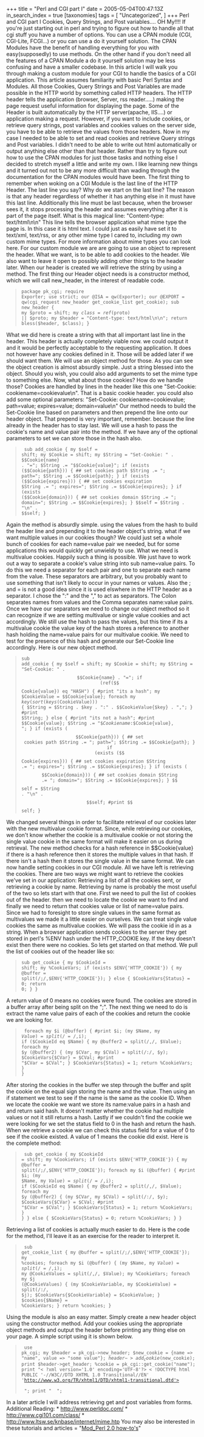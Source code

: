 +++
title = "Perl and CGI part I"
date = 2005-05-04T00:47:13Z
in_search_index = true
[taxonomies]
tags = [
	"Uncategorized",
]
+++
Perl and CGI part I Cookies, Query Strings, and Post variables.... OH My!!!! If you're just starting out in perl and trying to figure out how to handle all that cgi stuff you have a number of options. You can use a CPAN module (CGI, CGI-Lite, FCGI...) or you can use a do it yourself solution. The CPAN Modules have the benefit of handling everything for you with easy(supposedly) to use methods. On the other hand if you don't need all the features of a CPAN Module a do it yourself solution may be less confusing and have a smaller codebase. In this article I will walk you through making a custom module for your CGI to handle the basics of a CGI application. This article assumes familiarity with basic Perl Syntax and Modules. All those Cookies, Query Strings and Post Variables are made possible in the HTTP world by something called HTTP headers. The HTTP header tells the application (browser, Server, rss reader.....) making the page request useful information for displaying the page. Some of the Header is built automatically by the HTTP server(apache, IIS....) or application making a request. However, if you want to include cookies, or retrieve query strings, post variables and cookies values on the server side, you have to be able to retrieve the values from those headers. Now in my case I needed to be able to set and read cookies and retrieve Query strings and Post variables. I didn't need to be able to write out html automatically or output anything else other than that header. Rather than try to figure out how to use the CPAN modules for just those tasks and nothing else I decided to stretch myself a little and write my own. I like learning new things and it turned out not to be any more difficult than wading through the documentation for the CPAN modules would have been. The first thing to remember when woking on a CGI Module is the last line of the HTTP Header. The last line you say? Why do we start on the last line? The reason is that any header regardless of whether it has anything else in it must have this last line. Additionally this line must be last because, when the browser sees it, it stops processing the header and assumes everything after it is part of the page itself. What is this magical line: "Content-type: text/html\n\n" This line tells the browser application what mime type the page is. In this case it is html text. I could just as easily have set it to text/xml, text/rss, or any other mime type I cared to, including my own custom mime types. For more information about mime types you can look here. For our custom module we are are going to use an object to represent the header. What we want, is to be able to add cookies to the header. We also want to leave it open to possibly adding other things to the header later. When our header is created we will retrieve the string by using a method. The first thing our Header object needs is a constructor method, which we will call new_header, in the interest of readable code. <blockquote><code>package pk_cgi; require Exporter; use strict; our @ISA = qw(Exporter); our @EXPORT = qw(cgi_request new_header get_cookie_list get_cookie); sub new_header { my $proto = shift; my $class = ref($proto) || $proto; my $header = "Content-type: text/html\n\n"; return bless(\$header, $class); }</code></blockquote> What we did here is create a string with that all important last line in the header. This header is actually completely viable now. we could output it and it would be perfectly acceptable to the requesting application. It does not however have any cookies defined in it. Those will be added later if we should want them. We will use an object method for those. As you can see the object creation is almost absurdly simple. Just a string blessed into the object. Should you wish, you could also add arguments to set the mime type to something else. Now, what about those cookies? How do we handle those? Cookies are handled by lines in the header like this one "Set-Cookie: cookiename=cookievalue\n". That is a basic cookie header. you could also add some optional parameters: "Set-Cookie: cookiename=cookievalue; path=value; expires=value; domain=value\n" Our method needs to build the Set-Cookie line based on parameters and then prepend the line onto our header object. That prepend is very important, remember. because the line already in the header has to stay last. We will use a hash to pass the cookie's name and value pair into the method. If we have any of the optional parameters to set we can store those in the hash also. <blockquote><code> sub add_cookie { my $self = shift; my $Cookie = shift; my $String = "Set-Cookie: " . $$Cookie{name} . "="; $String .= "$$Cookie{value}"; if (exists ($$Cookie{path})) { ## set cookies path $String .= "; path="; $String .= $$Cookie{path}; } if (exists ($$Cookie{expires})) { ## set cookies expiration $String .= "; expires="; $String .= $$Cookie{expires}; } if (exists ($$Cookie{domain})) { ## set cookies domain $String .= "; domain="; $String .= $$Cookie{expires}; } $$self = $String . "\n" . $$self; } </code> </blockquote> Again the method is absurdly simple. using the values from the hash to build the header line and prepending it to the header object's string. what if we want multiple values in our cookies though? We could just set a whole bunch of cookies for each name=value pair we needed, but for some applications this would quickly get unwieldy to use. What we need is multivalue cookies. Happily such a thing is possible. We just have to work out a way to separate a cookie's value string into sub name=value pairs. To do this we need a separator for each pair and one to separate each name from the value. These separators are arbitrary, but you probably want to use something that isn't likely to occur in your names or values. Also the ; and = is not a good idea since it is used elswhere in the HTTP header as a separator. I chose the ":" and the "," to act as separators. The Colon separates names from values and the Comma separates name:value pairs. Once we have our separators we need to change our object method so it can recognize if we are setting multivalue or single value cookies and act accordingly. We still use the hash to pass the values, but this time if its a multivalue cookie the value key of the hash stores a reference to another hash holding the name=value pairs for our multivalue cookie. We need to test for the presence of this hash and generate our Set-Cookie line accordingly. Here is our new object method. <blockquote> <code>sub add_cookie { my $self = shift; my $Cookie = shift; my $String = "Set-Cookie: " . $$Cookie{name} . "="; if (ref($$Cookie{value}) eq "HASH") { #print "its a hash"; my $CookieValue = $$Cookie{value}; foreach my $key (sort(keys(%$CookieValue))) { $String = $String . $key . ":" . $$CookieValue{$key} . ","; } #print $String; } else { #print "its not a hash"; #print $$Cookie{value}; $String .= "$$Cookie{name}:$$Cookie{value}, "; } if (exists ($$Cookie{path})) { ## set cookies path $String .= "; path="; $String .= $$Cookie{path}; } if (exists ($$Cookie{expires})) { ## set cookies expiration $String .= "; expires="; $String .= $$Cookie{expires}; } if (exists ($$Cookie{domain})) { ## set cookies domain $String .= "; domain="; $String .= $$Cookie{expires}; } $$self = $String . "\n" . $$self; #print $$self; } </code></blockquote> We changed several things in order to facilitate retrieval of our cookies later with the new multivalue cookie format. Since, while retrieving our cookies, we don't know whether the cookie is a multivalue cookie or not storing the single value cookie in the same format will make it easier on us during retrieval. The new method checks for a hash reference in $$Cookie{value} if there is a hash reference then it stores the multiple values in that hash. If there isn't a hash then it stores the single value in the same format. We can now handle setting cookies in our CGI module. All we have left is retrieving the cookies. There are two ways we might want to retrieve the cookies we've set in our application: Retrieving a list of all the cookies sent, or retrieving a cookie by name. Retrieving by name is probably the most useful of the two so lets start with that one. First we need to pull the list of cookies out of the header. then we need to locate the cookie we want to find and finally we need to return that cookies value or list of name=value pairs. Since we had to foresight to store single values in the same format as multivalues we made it a little easier on ourselves. We can treat single value cookies the same as multivalue cookies. We will pass the cookie id in as a string. When a browser application sends cookies to the server they get stored in perl's %ENV hash under the HTTP_COOKIE key. If the key doesn't exist then there were no cookies. So lets get started on that method. We pull the list of cookies out of the header like so: <blockquote> <code>sub get_cookie { my $CookieId = shift; my %CookieVars; if (exists $ENV{'HTTP_COOKIE'}) { my @buffer = split(/;/,$ENV{'HTTP_COOKIE'}); } else { $CookieVars{Status} = 0; return 0; } } </code></blockquote> A return value of 0 means no cookies were found. The cookies are stored in a buffer array after being split on the ";". The next thing we need to do is extract the name value pairs of each of the cookies and return the cookie we are looking for. <blockquote><code> foreach my $i (@buffer) { #print $i; (my $Name, my $Value) = split(/=/,$i); if ($CookieId eq $Name) { my @buffer2 = split(/,/, $Value); foreach my $y (@buffer2) { (my $CVar, my $CVal) = split(/:/, $y); $CookieVars{$CVar} = $CVal; #print "$CVar = $CVal"; } $CookieVars{Status} = 1; return %CookieVars; } } </code></blockquote> After storing the cookies in the buffer we step through the buffer and split the cookie on the equal sign storing the name and the value. Then using an if statement we test to see if the name is the same as the cookie ID. When we locate the cookie we want we store its name:value pairs in a hash and and return said hash. It doesn't matter whether the cookie had multiple values or not it still returns a hash. Lastly if we couldn't find the cookie we were looking for we set the status field to 0 in the hash and return the hash. When we retrieve a cookie we can check this status field for a value of 0 to see if the cookie existed. A value of 1 means the cookie did exist. Here is the complete method: <blockquote><code> sub get_cookie { my $CookieId = shift; my %CookieVars; if (exists $ENV{'HTTP_COOKIE'}) { my @buffer = split(/;/,$ENV{'HTTP_COOKIE'}); foreach my $i (@buffer) { #print $i; (my $Name, my $Value) = split(/=/,$i); if ($CookieId eq $Name) { my @buffer2 = split(/,/, $Value); foreach my $y (@buffer2) { (my $CVar, my $CVal) = split(/:/, $y); $CookieVars{$CVar} = $CVal; #print "$CVar = $CVal"; } $CookieVars{Status} = 1; return %CookieVars; } } } else { $CookieVars{Status} = 0; return %CookieVars; } } </code></blockquote> Retrieving a list of cookies is actually much easier to do. Here is the code for the method, I'll leave it as an exercise for the reader to interpret it. <blockquote><code> sub get_cookie_list { my @buffer = split(/;/,$ENV{'HTTP_COOKIE'}); my %cookies; foreach my $i (@buffer) { (my $Name, my $Value) = split(/=/,$i); my @CookieValues = split(/,/, $Value); my %CookieVars; foreach my $j (@CookieValues) { (my $CookieVariable, my $CookieValue) = split(/:/, $j); $CookieVars{$CookieVariable} = $CookieValue; } $cookies{$Name} = \%CookieVars; } return %cookies; } </code></blockquote> Using the module is also an easy matter. Simply create a new header object using the constructor method. Add your cookies using the appropriate object methods and output the header before printing any thing else on your page. A simple script using it is shown below. <blockquote><code> use pk_cgi; my $header = pk_cgi->new_header; $new_cookie = {name => "name", value => "some value"}; $header->add_cookie($new_cookie); print $header->get_header; %cookie = pk_cgi::get_cookie("name"); print "< ?xml version='1.0' encoding='UTF-8'?> < !DOCTYPE html PUBLIC '-//W3C//DTD XHTML 1.0 Transitional//EN' 'http://www.w3.org/TR/xhtml1/DTD/xhtml1-transitional.dtd'> <html xmlns='http://www.w3.org/1999/xhtml'> <head> <title></title> </head> <body>"; print " </body> </html>"; </code></blockquote> In a later article I will address retrieving get and post variables from forms. Additional Reading: * <a href="http://www.perldoc.com/">http://www.perldoc.com/</a> * <a href="http://www.cgi101.com/class/">http://www.cgi101.com/class/</a> * <a href="http://www.ltsw.se/knbase/internet/mime.htp">http://www.ltsw.se/knbase/internet/mime.htp</a> You may also be interested in these tutorials and articles = "<a href="http://jeremy.marzhillstudios.com/index.php/mod_perl-20/">Mod_Perl 2.0 how-to's</a>"
